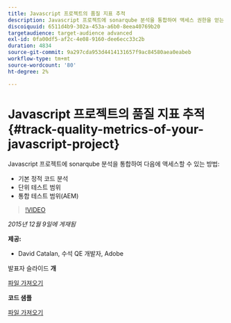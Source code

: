 ```yaml
---
title: Javascript 프로젝트의 품질 지표 추적
description: Javascript 프로젝트에 sonarqube 분석을 통합하여 액세스 권한을 얻는 방법론 · 기본 정적 코드 분석 · 단위 테스트 범위 · AEM(통합 테스트 범위)
discoiquuid: 6511d4b9-302a-453a-a6b0-8eea40769b20
targetaudience: target-audience advanced
exl-id: 0fa00df5-af2c-4e08-9160-dee6ecc33c2b
duration: 4834
source-git-commit: 9a297cda953d4414131657f9ac84580aea0eabeb
workflow-type: tm+mt
source-wordcount: '80'
ht-degree: 2%

---
```


# Javascript 프로젝트의 품질 지표 추적{#track-quality-metrics-of-your-javascript-project}

Javascript 프로젝트에 sonarqube 분석을 통합하여 다음에 액세스할 수 있는 방법:

* 기본 정적 코드 분석
* 단위 테스트 범위
* 통합 테스트 범위(AEM)

>[!VIDEO](https://video.tv.adobe.com/v/19372/?quality=9)

*2015년 12월 9일에 게재됨*

**제공:**

* David Catalan, 수석 QE 개발자, Adobe

발표자 슬라이드 **개**

[파일 가져오기](assets/aem-gems-js-quality-metrics-12-9-15.pdf)

**코드 샘플**

[파일 가져오기](assets/com-adobe-granite-ui-utils-timing-with-licenses.zip)
<!--
[Get back to the Overview](https://helpx.adobe.com/kr/experience-manager/kt/eseminars/gems/aem-index.html)
-->
